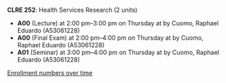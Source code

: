**CLRE 252**: Health Services Research (2 units)

- **A00** (Lecture) at 2:00 pm–3:00 pm on Thursday at   by Cuomo, Raphael Eduardo (A53061228)
- **A00** (Final Exam) at 2:00 pm–4:00 pm on Thursday at   by Cuomo, Raphael Eduardo (A53061228)
- **A01** (Seminar) at 3:00 pm–4:00 pm on Thursday at   by Cuomo, Raphael Eduardo (A53061228)

[Enrollment numbers over time](./CLRE252.tsv)
